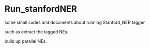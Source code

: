 # Run_stanfordNER
some small codes and documents about running Stanford_NER tagger 

such as extract the tagged NEs.

build up parallel NEs.

